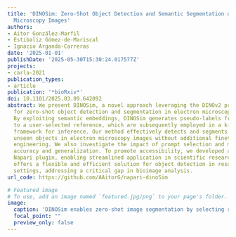 ```yaml
---
title: 'DINOSim: Zero-Shot Object Detection and Semantic Segmentation on Electron
  Microscopy Images'
authors:
- Aitor González-Marfil
- Estibaliz Gómez-de-Mariscal
- Ignacio Arganda-Carreras
date: '2025-01-01'
publishDate: '2025-05-30T15:30:24.017577Z'
projects:
- carla-2021
publication_types:
- article
publication: '*bioRxiv*'
doi: 10.1101/2025.03.09.642092
abstract: We present DINOSim, a novel approach leveraging the DINOv2 pretrained encoder
  for zero-shot object detection and segmentation in electron microscopy datasets.
  By exploiting semantic embeddings, DINOSim generates pseudo-labels from patch distances
  to a user-selected reference, which are subsequently employed in a k-nearest neighbors
  framework for inference. Our method effectively detects and segments previously
  unseen objects in electron microscopy images without additional finetuning or prompt
  engineering. We also investigate the impact of prompt selection and model size on
  accuracy and generalization. To promote accessibility, we developed an open-source
  Napari plugin, enabling streamlined application in scientific research. DINOSim
  offers a flexible and efficient solution for object detection in resource-constrained
  settings, addressing a critical gap in bioimage analysis.
url_code: https://github.com/AAitorG/napari-dinoSim

# Featured image
# To use, add an image named `featured.jpg/png` to your page's folder. 
image:
  caption: 'DINOSim enables zero-shot image segmentation by selecting reference points on an image.'
  focal_point: ""
  preview_only: false
---
```

